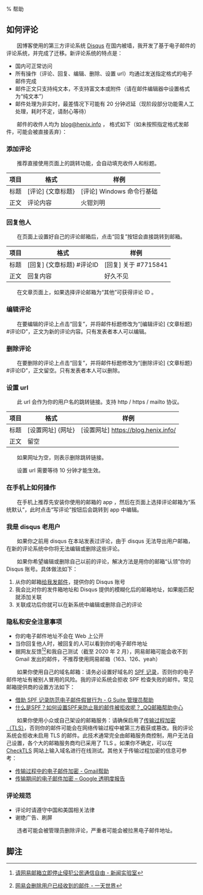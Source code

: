 % 帮助

## 如何评论

　　因博客使用的第三方评论系统 [Disqus](https://disqus.com/) 在国内被墙，我开发了基于电子邮件的评论系统，并完成了迁移。新评论系统的特点是：

* 国内可正常访问
* 所有操作（评论、回复、编辑、删除、设置 url）均通过发送指定格式的电子邮件完成
* 邮件正文只支持纯文本，不支持富文本或附件（请在邮件编辑器中设置格式为“纯文本”）
* 邮件处理为非实时，最差情况下可能有 20 分钟迟延（现阶段部分功能需人工处理，耗时不定，请耐心等待）

　　邮件的收件人均为 <blog@henix.info> ， 格式如下（如未按照指定格式发邮件，可能会被直接丢弃）：

### 添加评论

　　推荐直接使用页面上的跳转功能，会自动填充收件人和标题。

项目|格式|样例
----|----|----
标题|[评论] {文章标题}|[评论] Windows 命令行基础|
正文|评论内容|火钳刘明

### 回复他人

　　在页面上设置好自己的评论邮箱后，点击“回复”按钮会直接跳转到邮箱。

项目|格式|样例
----|----|----
标题|[回复] {文章标题} #评论ID|[回复] 关于 #7715841|
正文|回复内容|好久不见

　　在文章页面上，如果选择评论邮箱为“其他”可获得评论 ID 。

### 编辑评论

　　在要编辑的评论上点击“回复”，并将邮件标题修改为“\[编辑评论\] {文章标题} #评论ID”，正文为新的评论内容。只有发表者本人可以编辑。

### 删除评论

　　在要删除的评论上点击“回复”，并将邮件标题修改为“\[删除评论\] {文章标题} #评论ID”，正文留空。只有发表者本人可以删除。

### 设置 url

　　此 url 会作为你的用户名的跳转链接。支持 http / https / mailto 协议。

项目|格式|样例
----|----|----
标题|[设置网址] {网址}|[设置网址] https://blog.henix.info/|
正文|留空|

　　如果网址为空，则表示删除跳转链接。

　　设置 url 需要等待 10 分钟才能生效。

### 在手机上如何操作

　　在手机上推荐先安装你使用的邮箱的 app ，然后在页面上选择评论邮箱为“系统默认”，此时点击“写评论”按钮后会跳转到 app 中编辑。

### 我是 disqus 老用户

　　如果你之前用 disqus 在本站发表过评论，由于 disqus 无法导出用户邮箱，在新的评论系统中你将无法编辑或删除这些评论。

　　如果你希望编辑或删除自己以前的评论，解决方法是用你的邮箱“认领”你的 Disqus 账号。具体做法如下：

1. 从你的邮箱[给我发邮件](mailto:shellpick@gmail.com)，提供你的 Disqus 账号
2. 我会比对你的发件箱地址和 Disqus 提供的模糊化后的邮箱地址，如果能匹配就添加关联
3. 关联成功后你就可以在新系统中编辑或删除自己的评论

### 隐私和安全注意事项

* 你的电子邮件地址不会在 Web 上公开
* 当你回复他人时，被回复的人可以看到你的电子邮件地址
* 据网友反馈[^1][^2]和我自己测试（截至 2020 年 2 月），网易邮箱可能会收不到 Gmail 发出的邮件，不推荐使用网易邮箱（163、126、yeah）

　　如果你使用自己的域名邮箱：请务必设置好域名的 [SPF 记录](https://www.renfei.org/blog/introduction-to-spf.html)，否则你的电子邮件地址有被别人冒用的风险。我的评论系统会拒收 SPF 检查失败的邮件。常见邮箱提供商的设置方法如下：

* [借助 SPF 记录防范电子邮件假冒行为 - G Suite 管理员帮助](https://support.google.com/a/answer/33786?hl=zh-Hans)
* [什么是SPF？如何设置SPF来防止我的邮件被拒收呢？_QQ邮箱帮助中心](https://service.mail.qq.com/cgi-bin/help?subtype=1&&id=20022&&no=1001060)

　　如果你使用小众或自己架设的邮箱服务：请确保启用了[传输过程加密（TLS）](https://www.internetsociety.org/resources/ota/2017/transport-layered-security-tls-for-email/)，否则你的邮件可能会在网络传输过程中被第三方截获或篡改。我的评论系统会拒收未启用 TLS 的邮件。此技术通常完全由邮箱服务商控制，用户无法自己设置，各个大的邮箱服务商均已采用了 TLS 。如果你不确定，可以在 [CheckTLS](https://www.checktls.com/) 网站上输入域名进行在线测试。其他关于传输过程加密的信息可参考：

* [传输过程中的电子邮件加密 - Gmail帮助](https://support.google.com/mail/answer/6330403?hl=zh-Hans)
* [传输期间的电子邮件加密 – Google 透明度报告](https://transparencyreport.google.com/safer-email/overview?hl=zh-Hans)

### 评论规范

* 评论时请遵守中国和美国相关法律
* 谢绝广告、刷屏

　　违者可能会被管理员删除评论，严重者可能会被拉黑电子邮件地址。

## 脚注

[^1]: [请网易邮箱立即停止侵犯公民通信自由 - 新闻实验室](https://archive.vn/4lLNi)
[^2]: [网易会删除用户已经收到的邮件 - 一天世界](https://blog.yitianshijie.net/2020/02/13/netease-mailbox-deletes-users-emails/)
